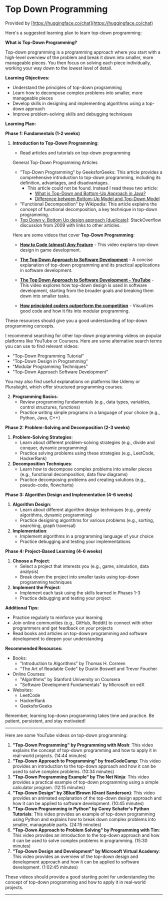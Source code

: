 # Top Down Programming 

Provided by [https://huggingface.co/chat](https://huggingface.co/chat)

Here's a suggested learning plan to learn top-down programming:

**What is Top-Down Programming?**

Top-down programming is a programming approach where you start with a high-level overview of the problem and break it down into smaller, more manageable pieces. You then focus on solving each piece individually, working your way down to the lowest level of detail.

**Learning Objectives:**

* Understand the principles of top-down programming
* Learn how to decompose complex problems into smaller, more manageable pieces
* Develop skills in designing and implementing algorithms using a top-down approach
* Improve problem-solving skills and debugging techniques

**Learning Plan:**

**Phase 1: Fundamentals (1-2 weeks)**

1. **Introduction to Top-Down Programming**:
	* Read articles and tutorials on top-down programming 

	General Top-Down Programming Articles

	- "Top-Down Programming" by GeeksforGeeks: This article provides a comprehensive introduction to top-down programming, including its definition, advantages, and disadvantages. 
		- This article could not be found. Instead I read these two article: 
			- [What is Top-Down and Bottom-Up Approach in Java?](https://www.geeksforgeeks.org/what-is-top-down-and-bottom-up-approach-in-java/)
			- [Difference between Bottom-Up Model and Top-Down Model](https://www.geeksforgeeks.org/difference-between-bottom-up-model-and-top-down-model/)
	- "Functional Decomposition" by Wikipedia: This article explains the concept of functional decomposition, a key technique in top-down programming.
	- [Top Down v. Bottom Up design approach [duplicate]](https://stackoverflow.com/questions/858402/top-down-v-bottom-up-design-approach): StackOverflow discussion from 2009 with links to other articles.

	Here are some videos that cover **Top-Down Programming**:

	- **[How to Code (almost) Any Feature](https://youtu.be/h1o5UzKfZcQ?si=Fd5S_T3SajEGx4I3)** - This video explains top-down design in game development.
   
	- **[The Top Down Approach to Software Development](https://www.youtube.com/watch?v=SrF4k18vzWw)** - A concise explanation of top-down programming and its practical applications in software development.

	- **[The Top Down Approach to Software Development - YouTube](https://www.youtube.com/watch?v=w-pbpgwC-Cc)** - This video explores how top-down design is used in software development, starting from the broader goals and breaking them down into smaller tasks.

	- **[How principled coders outperform the competition](https://youtu.be/q1qKv5TBaOA?si=IwtDjSBcbxjxLLEO)** - Visualizes good code and how it fits into modular programming. 

These resources should give you a good understanding of top-down programming concepts.

 I recommend searching for other top-down programming videos on popular platforms like YouTube or Coursera. Here are some alternative search terms you can use to find relevant videos:

- "Top-Down Programming Tutorial"
- "Top-Down Design in Programming"
- "Modular Programming Techniques"
- "Top-Down Approach Software Development"

You may also find useful explanations on platforms like Udemy or Pluralsight, which offer structured programming courses.


2. **Programming Basics**:
	* Review programming fundamentals (e.g., data types, variables, control structures, functions)
	* Practice writing simple programs in a language of your choice (e.g., Python, Java, C++)

**Phase 2: Problem-Solving and Decomposition (2-3 weeks)**

1. **Problem-Solving Strategies**:
	* Learn about different problem-solving strategies (e.g., divide and conquer, dynamic programming)
	* Practice solving problems using these strategies (e.g., LeetCode, HackerRank)
2. **Decomposition Techniques**:
	* Learn how to decompose complex problems into smaller pieces (e.g., functional decomposition, data flow diagrams)
	* Practice decomposing problems and creating solutions (e.g., pseudo-code, flowcharts)

**Phase 3: Algorithm Design and Implementation (4-6 weeks)**

1. **Algorithm Design**:
	* Learn about different algorithm design techniques (e.g., greedy algorithms, dynamic programming)
	* Practice designing algorithms for various problems (e.g., sorting, searching, graph traversal)
2. **Implementation**:
	* Implement algorithms in a programming language of your choice
	* Practice debugging and testing your implementations

**Phase 4: Project-Based Learning (4-6 weeks)**

1. **Choose a Project**:
	* Select a project that interests you (e.g., game, simulation, data analysis)
	* Break down the project into smaller tasks using top-down programming techniques
2. **Implement the Project**:
	* Implement each task using the skills learned in Phases 1-3
	* Practice debugging and testing your project

**Additional Tips:**

* Practice regularly to reinforce your learning
* Join online communities (e.g., GitHub, Reddit) to connect with other programmers and get feedback on your projects
* Read books and articles on top-down programming and software development to deepen your understanding

**Recommended Resources:**

* Books:
	+ "Introduction to Algorithms" by Thomas H. Cormen
	+ "The Art of Readable Code" by Dustin Boswell and Trevor Foucher
* Online Courses:
	+ "Algorithms" by Stanford University on Coursera
	+ "Software Development Fundamentals" by Microsoft on edX
* Websites:
	+ LeetCode
	+ HackerRank
	+ GeeksforGeeks

Remember, learning top-down programming takes time and practice. Be patient, persistent, and stay motivated!

---

Here are some YouTube videos on top-down programming:

1. **"Top-Down Programming" by Programming with Mosh**: This video explains the concept of top-down programming and how to apply it in real-world projects. (14:44 minutes)
2. **"Top-Down Approach to Programming" by freeCodeCamp**: This video provides an introduction to the top-down approach and how it can be used to solve complex problems. (10:34 minutes)
3. **"Top-Down Programming Example" by The Net Ninja**: This video provides a practical example of top-down programming using a simple calculator program. (12:15 minutes)
4. **"Top-Down Design" by 3Blue1Brown (Grant Sanderson)**: This video provides an animated explanation of the top-down design approach and how it can be applied to software development. (10:45 minutes)
5. **"Top-Down Programming in Python" by Corey Schafer's Python Tutorials**: This video provides an example of top-down programming using Python and explains how to break down complex problems into smaller, manageable parts. (24:15 minutes)
6. **"Top-Down Approach to Problem Solving" by Programming with Tim**: This video provides an introduction to the top-down approach and how it can be used to solve complex problems in programming. (15:30 minutes)
7. **"Top-Down Design and Development" by Microsoft Virtual Academy**: This video provides an overview of the top-down design and development approach and how it can be applied to software development. (1:02:45 minutes)

These videos should provide a good starting point for understanding the concept of top-down programming and how to apply it in real-world projects.

---
